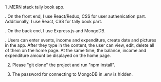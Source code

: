 1 .MERN stack tally book app.

. On the front end, I use React/Redux, CSS for user authenication part. Additionally, I use React, CSS for tally book part.

. On the back end, I use Express.js and MongoDB.

. Users can enter events, income and expenditure, create date and pictures in the app. After they type in the content, the user can view, edit, delete all of them    on the home page. At the same time, the balance, income and expenditure amount be displayed on the home page.

2. Please "git clone" the project and run "npm install".

3. The password for connecting to MongoDB in .env is hidden.
